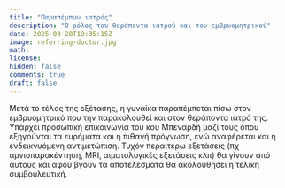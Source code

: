 ```yaml
---
title: "Παραπέμπων ιατρός"
description: "Ο ρόλος του θεράποντα ιατρού και του εμβρυομητρικού"
date: 2025-03-28T19:35:15Z
image: referring-doctor.jpg
math: 
license: 
hidden: false
comments: true
draft: false
---
```


Μετά το τέλος της εξέτασης, η γυναίκα παραπέμπεται πίσω στον εμβρυομητρικό που την παρακολουθεί και στον θεράποντα ιατρό της. Υπάρχει προσωπική επικοινωνία του κου Μπεναρδή μαζί τους όπου εξηγούνται τα ευρήματα και η πιθανή πρόγνωση, ενώ αναφέρεται και η ενδεικνυόμενη αντιμετώπιση. Τυχόν περαιτέρω εξετάσεις (πχ αμνιοπαρακέντηση, MRI, αιματολογικές εξετάσεις κλπ) θα γίνουν από αυτούς και αφού βγούν τα αποτελέσματα θα ακολουθήσει η τελική συμβουλευτική.